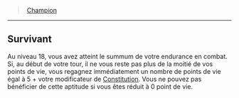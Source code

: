﻿---
!Generic
Id: fighter_champion_hd.md#survivant
ParentLink: fighter_champion_hd.md#champion
Name: Survivant
ParentName: Champion
NameLevel: 2
Attributes: {}
---
> [Champion](hd_fighter_champion.md)

---

## Survivant

Au niveau 18, vous avez atteint le summum de votre endurance en combat. Si, au début de votre tour, il ne vous reste pas plus de la moitié de vos points de vie, vous regagnez immédiatement un nombre de points de vie égal à 5 + votre modificateur de [Constitution](hd_abilities_constitution.md). Vous ne pouvez pas bénéficier de cette aptitude si vous êtes réduit à 0 point de vie.

